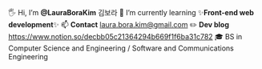 🖐 Hi, I’m **@LauraBoraKim** 김보라
 🌱  I’m currently learning ✨**Front-end web development**✨
 📫  **Contact**  laura.bora.kim@gmail.com
 ✏️ **Dev blog** https://www.notion.so/decbb05c21364294b669f1f6ba31c782
 🎓 BS in Computer Science and Engineering / Software and Communications Engineering
 

